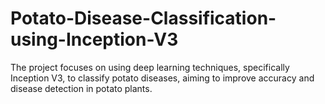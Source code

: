 # Potato-Disease-Classification-using-Inception-V3
The project focuses on using deep learning techniques, specifically Inception V3, to classify potato diseases, aiming to improve accuracy and disease detection in potato plants.
